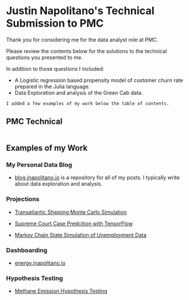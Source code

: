 # Justin Napolitano's Technical Submission to PMC

Thank you for considering me for the data analyst role at PMC. 


Please review the contents below for the solutions to the technical questions you presented to me.  


In addition to those questions I included:
* A Logistic regression based propensity model of customer churn rate prepared in the Julia language. 
* Data Exploration and analysis of the Green Cab data. 

```{admonition} Update
I added a few examples of my work below the table of contents.

```


## PMC Technical

```{tableofcontents}
```


## Examples of my Work


### My Personal Data Blog

* [blog.jnapolitano.io](https://blog.jnapolitano.io) is a repository for all of my posts.  I typically write about data exploration and analysis. 

### Projections

* [Transatlantic Shipping Monte Carlo Simulation](https://blog.jnapolitano.io/posts/feasibility_study_shipping_carbon/)

* [Supreme Court Case Predcition with TensorFlow](https://blog.jnapolitano.io/posts/legal-research-part-3/)

* [Markov Chain State Simulation of Unemployment Data](https://blog.jnapolitano.io/posts/markov-models-julia/)

### Dashboarding

* [energy.jnapolitano.io](https://energy.jnapolitano.io)


### Hypothesis Testing

* [Methane Emission Hypothesis Testing](https://blog.jnapolitano.io/posts/rice-paddy-emissions-2/)












